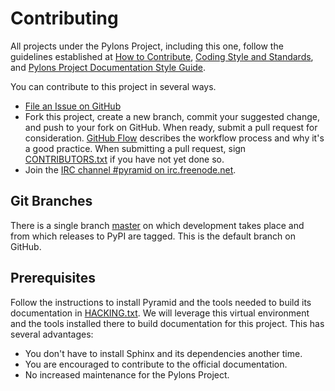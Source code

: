 # Contributing

All projects under the Pylons Project, including this one, follow the guidelines established at [How to Contribute](https://pylonsproject.org/community-how-to-contribute.html), [Coding Style and Standards](https://pylonsproject.org/community-coding-style-standards.html), and [Pylons Project Documentation Style Guide](https://docs.pylonsproject.org/projects/docs-style-guide/).


You can contribute to this project in several ways.

*   [File an Issue on GitHub](https://github.com/Pylons/pyramid_chameleon/issues)
*   Fork this project, create a new branch, commit your suggested change, and push to your fork on GitHub.
    When ready, submit a pull request for consideration.
    [GitHub Flow](https://guides.github.com/introduction/flow/index.html) describes the workflow process and why it's a good practice.
    When submitting a pull request, sign [CONTRIBUTORS.txt](https://github.com/Pylons/pyramid_chameleon/blob/master/CONTRIBUTORS.txt) if you have not yet done so.
*   Join the [IRC channel #pyramid on irc.freenode.net](https://webchat.freenode.net/?channels=pyramid).


## Git Branches

There is a single branch [master](https://github.com/Pylons/pyramid_chameleon/) on which development takes place and from which releases to PyPI are tagged.
This is the default branch on GitHub.


## Prerequisites

Follow the instructions to install Pyramid and the tools needed to build its documentation in [HACKING.txt](https://github.com/Pylons/pyramid/blob/master/HACKING.txt).
We will leverage this virtual environment and the tools installed there to build documentation for this project.
This has several advantages:

* You don't have to install Sphinx and its dependencies another time.
* You are encouraged to contribute to the official documentation.
* No increased maintenance for the Pylons Project.
